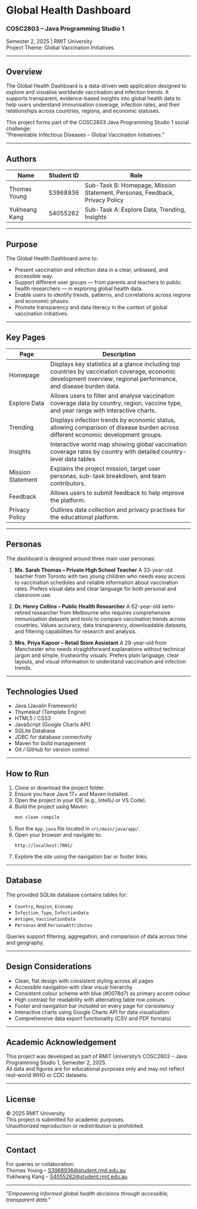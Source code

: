 # Global Health Dashboard

### COSC2803 – Java Programming Studio 1  
Semester 2, 2025 | RMIT University  
Project Theme: Global Vaccination Initiatives  

---

## Overview
The Global Health Dashboard is a data-driven web application designed to explore and visualise worldwide vaccination and infection trends.
It supports transparent, evidence-based insights into global health data to help users understand immunisation coverage, infection rates, and their relationships across countries, regions, and economic statuses.

This project forms part of the COSC2803 Java Programming Studio 1 social challenge:  
“Preventable Infectious Diseases – Global Vaccination Initiatives.”

---

## Authors
| Name | Student ID | Role |
|------|-------------|------|
| Thomas Young | S3968936 | Sub-Task B: Homepage, Mission Statement, Personas, Feedback, Privacy Policy |
| Yukheang Kang | S4055262 | Sub-Task A: Explore Data, Trending, Insights |

---

## Purpose
The Global Health Dashboard aims to:
- Present vaccination and infection data in a clear, unbiased, and accessible way.  
- Support different user groups — from parents and teachers to public health researchers — in exploring global health data.  
- Enable users to identify trends, patterns, and correlations across regions and economic phases.  
- Promote transparency and data literacy in the context of global vaccination initiatives.

---

## Key Pages
| Page | Description |
|------|--------------|
| Homepage | Displays key statistics at a glance including top countries by vaccination coverage, economic development overview, regional performance, and disease burden data. |
| Explore Data | Allows users to filter and analyse vaccination coverage data by country, region, vaccine type, and year range with interactive charts. |
| Trending | Displays infection trends by economic status, allowing comparison of disease burden across different economic development groups. |
| Insights | Interactive world map showing global vaccination coverage rates by country with detailed country-level data tables. |
| Mission Statement | Explains the project mission, target user personas, sub-task breakdown, and team contributors. |
| Feedback | Allows users to submit feedback to help improve the platform. |
| Privacy Policy | Outlines data collection and privacy practises for the educational platform. |

---

## Personas
The dashboard is designed around three main user personas:

1. **Ms. Sarah Thomas – Private High School Teacher**
   A 33-year-old teacher from Toronto with two young children who needs easy access to vaccination schedules and reliable information about vaccination rates.
   Prefers visual data and clear language for both personal and classroom use.

2. **Dr. Henry Collins – Public Health Researcher**
   A 62-year-old semi-retired researcher from Melbourne who requires comprehensive immunisation datasets and tools to compare vaccination trends across countries.
   Values accuracy, data transparency, downloadable datasets, and filtering capabilities for research and analysis.

3. **Mrs. Priya Kapoor – Retail Store Assistant**
   A 29-year-old from Manchester who needs straightforward explanations without technical jargon and simple, trustworthy visuals.
   Prefers plain language, clear layouts, and visual information to understand vaccination and infection trends.

---

## Technologies Used
- Java (Javalin Framework)
- Thymeleaf (Template Engine)
- HTML5 / CSS3
- JavaScript (Google Charts API)
- SQLite Database
- JDBC for database connectivity
- Maven for build management
- Git / GitHub for version control

---

## How to Run
1. Clone or download the project folder.
2. Ensure you have Java 17+ and Maven installed.
3. Open the project in your IDE (e.g., IntelliJ or VS Code).
4. Build the project using Maven:
   ```bash
   mvn clean compile
   ```
5. Run the `App.java` file located in `src/main/java/app/`.
6. Open your browser and navigate to:
   ```
   http://localhost:7001/
   ```
7. Explore the site using the navigation bar or footer links.

---

## Database
The provided SQLite database contains tables for:
- `Country`, `Region`, `Economy`
- `Infection_Type`, `InfectionData`
- `Antigen`, `VaccinationData`
- `Personas` and `PersonaAttributes`

Queries support filtering, aggregation, and comparison of data across time and geography.

---

## Design Considerations
- Clean, flat design with consistent styling across all pages
- Accessible navigation with clear visual hierarchy
- Consistent colour scheme with blue (#0078d7) as primary accent colour
- High contrast for readability with alternating table row colours
- Footer and navigation bar included on every page for consistency
- Interactive charts using Google Charts API for data visualisation
- Comprehensive data export functionality (CSV and PDF formats)

---

## Academic Acknowledgement
This project was developed as part of RMIT University’s COSC2803 – Java Programming Studio 1, Semester 2, 2025.  
All data and figures are for educational purposes only and may not reflect real-world WHO or CDC datasets.

---

## License
© 2025 RMIT University  
This project is submitted for academic purposes.  
Unauthorized reproduction or redistribution is prohibited.

---

## Contact
For queries or collaboration:  
Thomas Young – S3968936@student.rmit.edu.au  
Yukheang Kang – S4055262@student.rmit.edu.au

---

*"Empowering informed global health decisions through accessible, transparent data."*
